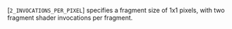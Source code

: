 [`2_INVOCATIONS_PER_PIXEL`] specifies a
fragment size of 1x1 pixels, with two fragment shader invocations per
fragment.